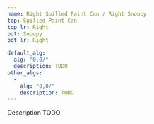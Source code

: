 ```yaml
---
name: Right Spilled Paint Can / Right Snoopy
top: Spilled Paint Can
top_lr: Right
bot: Snoopy
bot_lr: Right

default_alg:
  alg: "0,0/"
  description: TODO
other_algs:
  -
    alg: "0,0/"
    description: TODO
---
```


Description TODO

